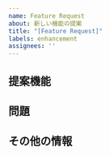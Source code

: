 ```yaml
---
name: Feature Request
about: 新しい機能の提案
title: "[Feature Request]"
labels: enhancement
assignees: ''
---
```


## 提案機能

## 問題

## その他の情報